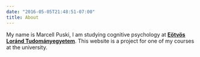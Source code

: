 ```yaml
---
date: "2016-05-05T21:48:51-07:00"
title: About
---
```


My name is Marcell Puski, I am studying cognitive psychology at [**Eötvös Loránd Tudományegyetem**](https://pszi.ppk.elte.hu/kognitiv). This website is a project for one of my courses at the university. 

